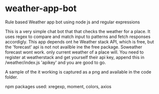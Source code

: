# weather-app-bot
Rule based Weather app bot using node js and regular expressions

This is a very simple chat bot that that checks the weather for a place.
It uses regex to compare and match input to patterns and fetch responses accordigly.
This app depends ont he Weather stack API, which is free, but the 'forecast' api is not not availble ine the free package.
Soweather forecast wont work. only current weather of a place will.
You need to register at weatherstack and get yourself their api key, append this in /weather/index.js 'apikey'
and you are good to go.

A sample of the it working is captured as a png and available in the code folder.

npm packages used: xregexp, moment, colors, axios


